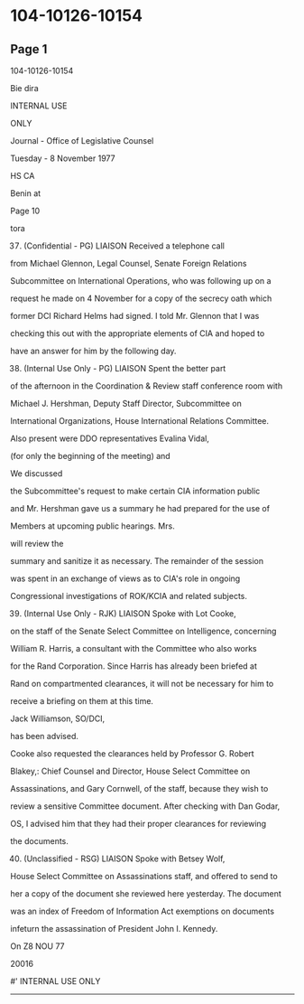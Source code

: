 # 104-10126-10154

## Page 1

104-10126-10154

Bie dira

INTERNAL USE

ONLY

Journal - Office of Legislative Counsel

Tuesday - 8 November 1977

HS CA

Benin at

Page 10

tora

37. (Confidential - PG) LIAISON Received a telephone call

from Michael Glennon, Legal Counsel, Senate Foreign Relations

Subcommittee on International Operations, who was following up on a

request he made on 4 November for a copy of the secrecy oath which

former DCI Richard Helms had signed. I told Mr. Glennon that I was

checking this out with the appropriate elements of CIA and hoped to

have an answer for him by the following day.

38. (Internal Use Only - PG) LIAISON Spent the better part

of the afternoon in the Coordination & Review staff conference room with

Michael J. Hershman, Deputy Staff Director, Subcommittee on

International Organizations, House International Relations Committee.

Also present were DDO representatives Evalina Vidal,

(for only the beginning of the meeting) and

We discussed

the Subcommittee's request to make certain CIA information public

and Mr. Hershman gave us a summary he had prepared for the use of

Members at upcoming public hearings. Mrs.

will review the

summary and sanitize it as necessary. The remainder of the session

was spent in an exchange of views as to CIA's role in ongoing

Congressional investigations of ROK/KCIA and related subjects.

39. (Internal Use Only - RJK) LIAISON Spoke with Lot Cooke,

on the staff of the Senate Select Committee on Intelligence, concerning

William R. Harris, a consultant with the Committee who also works

for the Rand Corporation. Since Harris has already been briefed at

Rand on compartmented clearances, it will not be necessary for him to

receive a briefing on them at this time.

Jack Williamson, SO/DCI,

has been advised.

Cooke also requested the clearances held by Professor G. Robert

Blakey,: Chief Counsel and Director, House Select Committee on

Assassinations, and Gary Cornwell, of the staff, because they wish to

review a sensitive Committee document. After checking with Dan Godar,

OS, I advised him that they had their proper clearances for reviewing

the documents.

40. (Unclassified - RSG) LIAISON Spoke with Betsey Wolf,

House Select Committee on Assassinations staff, and offered to send to

her a copy of the document she reviewed here yesterday. The document

was an index of Freedom of Information Act exemptions on documents

infeturn the assassination of President John I. Kennedy.

On Z8 NOU 77

20016

#' INTERNAL USE ONLY

---

